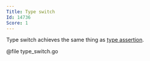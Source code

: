 ```yaml
---
Title: Type switch
Id: 14736
Score: 1
---
```

Type switch achieves the same thing as [type assertion](a-25362).

@file type_switch.go
